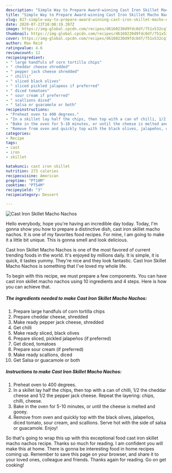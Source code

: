 ```yaml
---
description: "Simple Way to Prepare Award-winning Cast Iron Skillet Macho Nachos"
title: "Simple Way to Prepare Award-winning Cast Iron Skillet Macho Nachos"
slug: 827-simple-way-to-prepare-award-winning-cast-iron-skillet-macho-nachos
date: 2020-07-23T10:08:19.397Z
image: https://img-global.cpcdn.com/recipes/d6160230d9fdc0df/751x532cq70/cast-iron-skillet-macho-nachos-recipe-main-photo.jpg
thumbnail: https://img-global.cpcdn.com/recipes/d6160230d9fdc0df/751x532cq70/cast-iron-skillet-macho-nachos-recipe-main-photo.jpg
cover: https://img-global.cpcdn.com/recipes/d6160230d9fdc0df/751x532cq70/cast-iron-skillet-macho-nachos-recipe-main-photo.jpg
author: Max Reid
ratingvalue: 4.6
reviewcount: 12
recipeingredient:
- " large handfuls of corn tortilla chips"
- " cheddar cheese shredded"
- " pepper jack cheese shredded"
- " chilli"
- " sliced black olives"
- " sliced pickled jalapeos if preferred"
- " diced tomatoes"
- " sour cream if preferred"
- " scallions diced"
- " Salsa or guacamole or both"
recipeinstructions:
- "Preheat oven to 400 degrees."
- "In a skillet lay half the chips, then top with a can of chilli, 1/2 the cheddar cheese and 1/2 the pepper jack cheese. Repeat the layering: chips, chilli, cheese."
- "Bake in the oven for 5-10 minutes, or until the cheese is melted and gooey."
- "Remove from oven and quickly top with the black olives, jalapeños, diced tomato, sour cream, and scallions. Serve hot with the side of salsa or guacamole. Enjoy!"
categories:
- Recipe
tags:
- cast
- iron
- skillet

katakunci: cast iron skillet 
nutrition: 273 calories
recipecuisine: American
preptime: "PT10M"
cooktime: "PT54M"
recipeyield: "3"
recipecategory: Dessert

---
```



![Cast Iron Skillet Macho Nachos](https://img-global.cpcdn.com/recipes/d6160230d9fdc0df/751x532cq70/cast-iron-skillet-macho-nachos-recipe-main-photo.jpg)

Hello everybody, hope you're having an incredible day today. Today, I'm gonna show you how to prepare a distinctive dish, cast iron skillet macho nachos. It is one of my favorites food recipes. For mine, I am going to make it a little bit unique. This is gonna smell and look delicious.

Cast Iron Skillet Macho Nachos is one of the most favored of current trending foods in the world. It's enjoyed by millions daily. It is simple, it is quick, it tastes yummy. They're nice and they look fantastic. Cast Iron Skillet Macho Nachos is something that I've loved my whole life.




To begin with this recipe, we must prepare a few components. You can have cast iron skillet macho nachos using 10 ingredients and 4 steps. Here is how you can achieve that.

<!--inarticleads1-->

##### The ingredients needed to make Cast Iron Skillet Macho Nachos:

1. Prepare  large handfuls of corn tortilla chips
1. Prepare  cheddar cheese, shredded
1. Make ready  pepper jack cheese, shredded
1. Get  chilli
1. Make ready  sliced, black olives
1. Prepare  sliced, pickled jalapeños (if preferred)
1. Get  diced, tomatoes
1. Prepare  sour cream (if preferred)
1. Make ready  scallions, diced
1. Get  Salsa or guacamole or both




<!--inarticleads2-->

##### Instructions to make Cast Iron Skillet Macho Nachos:

1. Preheat oven to 400 degrees.
1. In a skillet lay half the chips, then top with a can of chilli, 1/2 the cheddar cheese and 1/2 the pepper jack cheese. Repeat the layering: chips, chilli, cheese.
1. Bake in the oven for 5-10 minutes, or until the cheese is melted and gooey.
1. Remove from oven and quickly top with the black olives, jalapeños, diced tomato, sour cream, and scallions. Serve hot with the side of salsa or guacamole. Enjoy!




So that's going to wrap this up with this exceptional food cast iron skillet macho nachos recipe. Thanks so much for reading. I am confident you will make this at home. There is gonna be interesting food in home recipes coming up. Remember to save this page on your browser, and share it to your loved ones, colleague and friends. Thanks again for reading. Go on get cooking!

